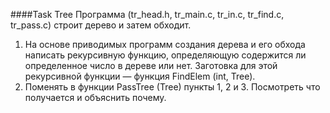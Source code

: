####Task Tree
Программа (tr_head.h, tr_main.c, tr_in.c, tr_find.c, tr_pass.c) строит дерево и затем обходит.  

 1. На основе приводимых программ создания дерева и его обхода написать рекурсивную функцию, определяющую содержится ли определенное число в дереве или нет. Заготовка для этой рекурсивной функции — функция FindElem (int, Tree).
 2. Поменять в функции PassTree (Tree) пункты 1, 2 и 3. Посмотреть что получается и объяснить почему.
